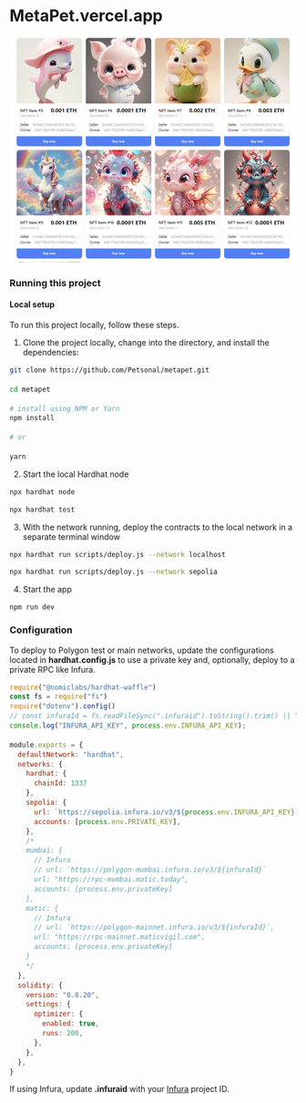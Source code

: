 # MetaPet.vercel.app

![alt text](image.png)

### Running this project

#### Local setup

To run this project locally, follow these steps.

1. Clone the project locally, change into the directory, and install the dependencies:

```sh
git clone https://github.com/Petsonal/metapet.git

cd metapet

# install using NPM or Yarn
npm install

# or

yarn
```

2. Start the local Hardhat node

```sh
npx hardhat node
```

```sh
npx hardhat test
```

3. With the network running, deploy the contracts to the local network in a separate terminal window

```sh
npx hardhat run scripts/deploy.js --network localhost
```

```sh
npx hardhat run scripts/deploy.js --network sepolia
```


4. Start the app

```
npm run dev
```

### Configuration

To deploy to Polygon test or main networks, update the configurations located in **hardhat.config.js** to use a private key and, optionally, deploy to a private RPC like Infura.

```javascript
require("@nomiclabs/hardhat-waffle")
const fs = require("fs")
require("dotenv").config()
// const infuraId = fs.readFileSync(".infuraid").toString().trim() || "";
console.log("INFURA_API_KEY", process.env.INFURA_API_KEY);

module.exports = {
  defaultNetwork: "hardhat",
  networks: {
    hardhat: {
      chainId: 1337
    },
    sepolia: {
      url: `https://sepolia.infura.io/v3/${process.env.INFURA_API_KEY}`,
      accounts: [process.env.PRIVATE_KEY],
    },
    /*
    mumbai: {
      // Infura
      // url: `https://polygon-mumbai.infura.io/v3/${infuraId}`
      url: "https://rpc-mumbai.matic.today",
      accounts: [process.env.privateKey]
    },
    matic: {
      // Infura
      // url: `https://polygon-mainnet.infura.io/v3/${infuraId}`,
      url: "https://rpc-mainnet.maticvigil.com",
      accounts: [process.env.privateKey]
    }
    */
  },
  solidity: {
    version: "0.8.20",
    settings: {
      optimizer: {
        enabled: true,
        runs: 200,
      },
    },
  },
}

```

If using Infura, update **.infuraid** with your [Infura](https://infura.io/) project ID.
